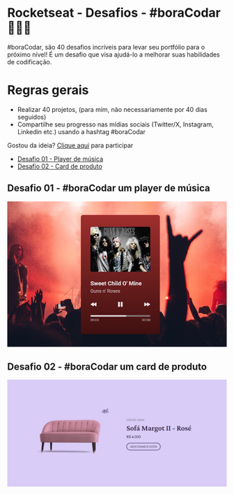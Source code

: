 # Rocketseat - Desafios - #boraCodar 👩🏻‍💻

#boraCodar, são 40 desafios incríveis para levar seu portfólio para o próximo nível! É um desafio que visa ajudá-lo a melhorar suas habilidades de codificação.

# Regras gerais

- Realizar 40 projetos, (para mim, não necessariamente por 40 dias seguidos)
- Compartilhe seu progresso nas mídias sociais (Twitter/X, Instagram, Linkedin etc.) usando a hashtag #boraCodar

Gostou da ideia?
[Clique aqui](https://www.rocketseat.com.br/boracodar/desafios-anteriores) para participar

- [Desafio 01 - Player de música](#day01)
- [Desafio 02 - Card de produto](#day02)

## Desafio 01 - #boraCodar um player de música <a name="day01"></a>

![Player de músicas](./projects/player-de-musica/img-player-readme.jpeg)

## Desafio 02 - #boraCodar um card de produto <a name="day02"></a>

![Card de produto](./projects/card-de-produto/assets/card-produto-readme.jpeg)
